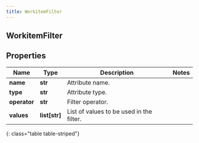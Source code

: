 ```yaml
---
title: WorkitemFilter
---
```

## WorkitemFilter

## Properties

|Name | Type | Description | Notes|
|------------ | ------------- | ------------- | -------------|
| **name** | **str** | Attribute name. | |
| **type** | **str** | Attribute type. | |
| **operator** | **str** | Filter operator. | |
| **values** | **list[str]** | List of values to be used in the filter. | |
{: class="table table-striped"}


